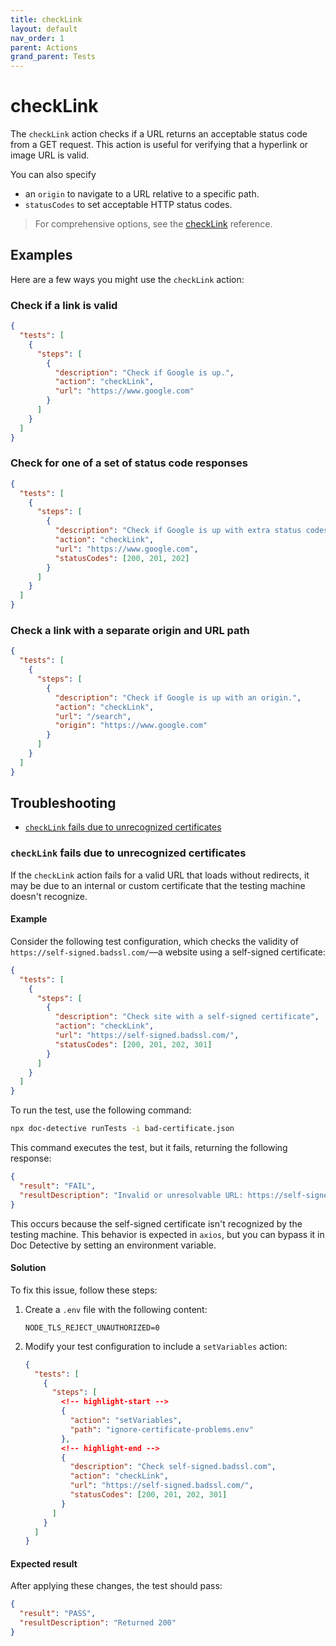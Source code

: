 ```yaml
---
title: checkLink
layout: default
nav_order: 1
parent: Actions
grand_parent: Tests
---
```


# checkLink

The `checkLink` action checks if a URL returns an acceptable status code from a GET request. This action is useful for verifying that a hyperlink or image URL is valid.

You can also specify

- an `origin` to navigate to a URL relative to a specific path.
- `statusCodes` to set acceptable HTTP status codes.

> For comprehensive options, see the [checkLink](/docs/references/schemas/checkLink) reference.

## Examples

Here are a few ways you might use the `checkLink` action:

### Check if a link is valid

```json
{
  "tests": [
    {
      "steps": [
        {
          "description": "Check if Google is up.",
          "action": "checkLink",
          "url": "https://www.google.com"
        }
      ]
    }
  ]
}
```

### Check for one of a set of status code responses

```json
{
  "tests": [
    {
      "steps": [
        {
          "description": "Check if Google is up with extra status codes.",
          "action": "checkLink",
          "url": "https://www.google.com",
          "statusCodes": [200, 201, 202]
        }
      ]
    }
  ]
}
```

### Check a link with a separate origin and URL path

```json
{
  "tests": [
    {
      "steps": [
        {
          "description": "Check if Google is up with an origin.",
          "action": "checkLink",
          "url": "/search",
          "origin": "https://www.google.com"
        }
      ]
    }
  ]
}
```

## Troubleshooting

- [`checkLink` fails due to unrecognized certificates](#checklink-fails-due-to-unrecognized-certificates)

### `checkLink` fails due to unrecognized certificates

If the `checkLink` action fails for a valid URL that loads without redirects, it may be due to an internal or custom certificate that the testing machine doesn't recognize.

#### Example

Consider the following test configuration, which checks the validity of `https://self-signed.badssl.com/`—a website using a self-signed certificate:

```json title="bad-certificate.json"
{
  "tests": [
    {
      "steps": [
        {
          "description": "Check site with a self-signed certificate",
          "action": "checkLink",
          "url": "https://self-signed.badssl.com/",
          "statusCodes": [200, 201, 202, 301]
        }
      ]
    }
  ]
}
```

To run the test, use the following command:

```bash
npx doc-detective runTests -i bad-certificate.json
```

This command executes the test, but it fails, returning the following response:

```json
{
  "result": "FAIL",
  "resultDescription": "Invalid or unresolvable URL: https://self-signed.badssl.com/"
}
```

This occurs because the self-signed certificate isn't recognized by the testing machine. This behavior is expected in `axios`, but you can bypass it in Doc Detective by setting an environment variable.

#### Solution

To fix this issue, follow these steps:

1. Create a `.env` file with the following content:

   ```text title="ignore-certificate-problems.env"
   NODE_TLS_REJECT_UNAUTHORIZED=0
   ```

2. Modify your test configuration to include a `setVariables` action:

   ```json title="bad-certificate.json"
   {
     "tests": [
       {
         "steps": [
           <!-- highlight-start -->
           {
             "action": "setVariables",
             "path": "ignore-certificate-problems.env"
           },
           <!-- highlight-end -->
           {
             "description": "Check self-signed.badssl.com",
             "action": "checkLink",
             "url": "https://self-signed.badssl.com/",
             "statusCodes": [200, 201, 202, 301]
           }
         ]
       }
     ]
   }
   ```

#### Expected result

After applying these changes, the test should pass:

```json
{
  "result": "PASS",
  "resultDescription": "Returned 200"
}
```
